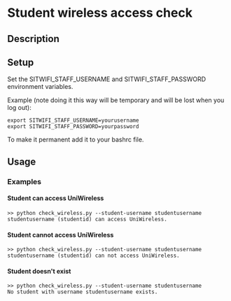 # Student wireless access check
## Description


## Setup
Set the SITWIFI_STAFF_USERNAME and SITWIFI_STAFF_PASSWORD environment variables.

Example (note doing it this way will be temporary and will be lost when you log out):

```
export SITWIFI_STAFF_USERNAME=yourusername
export SITWIFI_STAFF_PASSWORD=yourpassword
```

To make it permanent add it to your bashrc file.

## Usage

### Examples
#### Student can access UniWireless

```
>> python check_wireless.py --student-username studentusername
studentusername (studentid) can access UniWireless.
```


#### Student cannot access UniWireless

```
>> python check_wireless.py --student-username studentusername
studentusername (studentid) can not access UniWireless.
```

#### Student doesn't exist

```
>> python check_wireless.py --student-username studentusername
No student with username studentusername exists.
```

